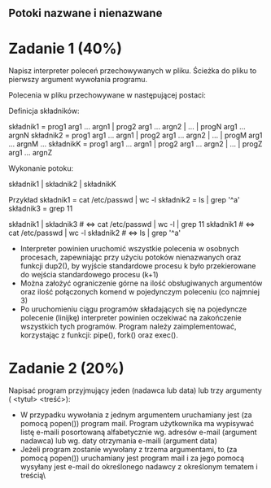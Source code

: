 <h2> Potoki nazwane i nienazwane </h2>
<h1> Zadanie 1 (40%) </h1>

Napisz interpreter poleceń przechowywanych w pliku. Ścieżka do pliku to pierwszy argument wywołania programu.

Polecenia w pliku przechowywane  w następującej postaci: 

Definicja składników:

składnik1 = prog1 arg1 ... argn1 | prog2 arg1 ... argn2 | ... | progN arg1 ... argnN
składnik2 = prog1 arg1 ... argn1 | prog2 arg1 ... argn2 | ... | progM arg1 ... argnM
...
składnikK = prog1 arg1 ... argn1 | prog2 arg1 ... argn2 | ... | progZ arg1 ... argnZ

Wykonanie potoku:

składnik1 | składnik2 | składnikK

Przykład
składnik1 = cat /etc/passwd | wc -l
składnik2 = ls | grep '^a'
składnik3 = grep 11

składnik1 | składnik3 # ⇔ cat /etc/passwd | wc -l | grep 11 
składnik1             # ⇔ cat /etc/passwd | wc -l
składnik2             # ⇔ ls | grep '^a'

- Interpreter powinien uruchomić wszystkie polecenia w osobnych procesach, zapewniając przy użyciu potoków nienazwanych oraz funkcji dup2(),
by wyjście standardowe procesu k było przekierowane do wejścia standardowego procesu (k+1)
- Można założyć ograniczenie górne na ilość obsługiwanych argumentów oraz ilość połączonych komend w pojedynczym poleceniu (co najmniej 3)
- Po uruchomieniu ciągu programów składających się na pojedyncze polecenie (linijkę) interpreter powinien oczekiwać na zakończenie wszystkich tych programów.
Program należy zaimplementować, korzystając z funkcji: pipe(), fork() oraz exec().

<h1> Zadanie 2 (20%) </h1>

Napisać program przyjmujący jeden (nadawca lub data) lub trzy argumenty (<adresEmail> <tytuł> <treść>):
- W przypadku wywołania z jednym argumentem uruchamiany jest (za pomocą popen()) program mail. Program użytkownika ma wypisywać listę e-maili posortowaną alfabetycznie
wg. adresów e-mail (argument nadawca) lub wg. daty otrzymania e-maili (argument data)
- Jeżeli program zostanie wywołany z trzema argumentami, to (za pomocą popen()) uruchamiany jest program mail i za jego pomocą wysyłany jest e-mail do określonego
nadawcy z określonym tematem i treścią\

